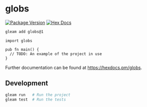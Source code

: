 # globs

[![Package Version](https://img.shields.io/hexpm/v/globs)](https://hex.pm/packages/globs)
[![Hex Docs](https://img.shields.io/badge/hex-docs-ffaff3)](https://hexdocs.pm/globs/)

```sh
gleam add globs@1
```
```gleam
import globs

pub fn main() {
  // TODO: An example of the project in use
}
```

Further documentation can be found at <https://hexdocs.pm/globs>.

## Development

```sh
gleam run   # Run the project
gleam test  # Run the tests
```
